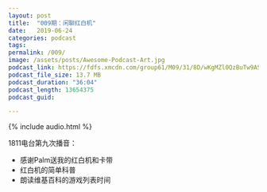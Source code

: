 ```yaml
---
layout: post
title:  "009期：闲聊红白机"
date:   2019-06-24
categories: podcast
tags:
permalink: /009/
image: /assets/posts/Awesome-Podcast-Art.jpg
podcast_link: https://fdfs.xmcdn.com/group61/M09/31/8D/wKgMZl0QzBuTw9ASAQtkldABu4c741.m4a
podcast_file_size: 13.7 MB
podcast_duration: "36:04"
podcast_length: 13654375
podcast_guid: 

---
```


{% include audio.html %}

1811电台第九次播音：

- 感谢Palm送我的红白机和卡带
- 红白机的简单科普
- 朗读维基百科的游戏列表时间